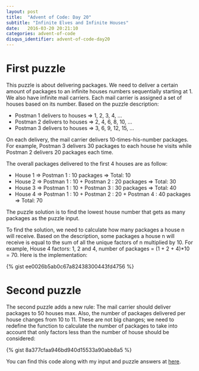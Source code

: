```yaml
---
layout: post
title:  "Advent of Code: Day 20"
subtitle: "Infinite Elves and Infinite Houses"
date:   2016-03-20 20:21:10
categories: advent-of-code
disqus_identifier: advent-of-code-day20
---
```

# First puzzle 
This puzzle is about delivering packages. We need to deliver a certain amount of packages to an infinite houses numbers sequentially starting at 1. We also have infinite mail carriers. Each mail carrier is assigned a set of houses based on its number. Based on the puzzle description:

- Postman 1 delivers to houses => 1, 2, 3, 4, ...
- Postman 2 delivers to houses => 2, 4, 6, 8, 10, ...
- Postman 3 delivers to houses => 3, 6, 9, 12, 15, ...

On each delivery, the mail carrier delivers 10-times-his-number packages. For example, Postman 3 delivers 30 packages to each house he visits while Postman 2 delivers 20 packages each time. 

The overall packages delivered to the first 4 houses are as follow:

- House 1 => Postman 1 : 10 packages => Total: 10
- House 2 => Postman 1 : 10 + Postman 2 : 20 packages => Total: 30
- House 3 => Postman 1 : 10 + Postman 3 : 30 packages => Total: 40
- House 4 => Postman 1 : 10 + Postman 2 : 20 + Postman 4 : 40 packages => Total: 70

The puzzle solution is to find the lowest house number that gets as many packages as the puzzle input.

To find the solution, we need to calculate how many packages a house n will receive. Based on the description, some packages a house n will receive is equal to the sum of all the unique factors of n multiplied by 10. For example, House 4 factors: 1, 2 and 4, number of packages = (1 + 2 + 4)*10 = 70. Here is the implementation:

{% gist ee0026b5ab0c67a82438300443fd4756 %}

# Second puzzle
The second puzzle adds a new rule: The mail carrier should deliver packages to 50 houses max. Also, the number of packages delivered per house changes from 10 to 11. These are not big changes; we need to redefine the function to calculate the number of packages to take into account that only factors less than the number of house should be considered:

{% gist 8a377cfaa946bd940d15533a90abb8a5 %}

You can find this code along with my input and puzzle answers at [here](https://github.com/darienmt/advent-of-code/blob/master/scala/src/main/scala/Day20.sc).